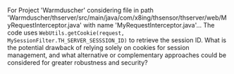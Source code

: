 For Project 'Warmduscher' considering file in path 'Warmduscher/thserver/src/main/java/com/x8ing/thsensor/thserver/web/MyRequestInterceptor.java' with name 'MyRequestInterceptor.java'... 
The code uses `WebUtils.getCookie(request, MySessionFilter.TH_SERVER_SESSSION_ID)` to retrieve the session ID.  What is the potential drawback of relying solely on cookies for session management, and what alternative or complementary approaches could be considered for greater robustness and security?